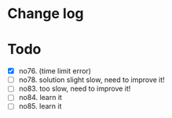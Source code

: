# Change log

# Todo
- [x] no76. (time limit error)
- [ ] no78. solution slight slow, need to improve it!
- [ ] no83. too slow, need to improve it!
- [ ] no84. learn it
- [ ] no85. learn it